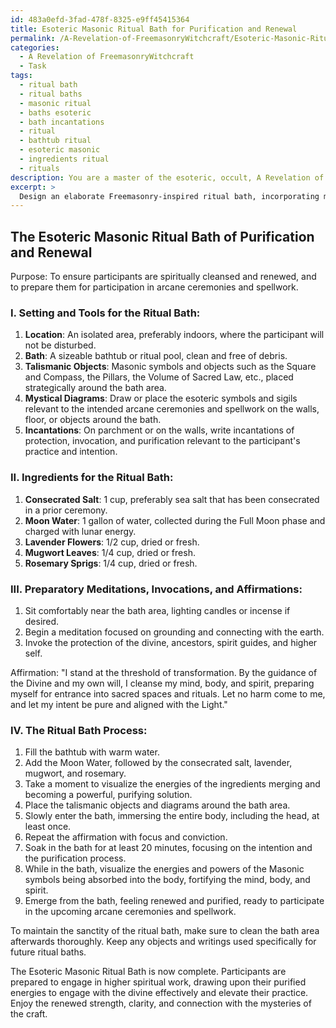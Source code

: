 ```yaml
---
id: 483a0efd-3fad-478f-8325-e9ff45415364
title: Esoteric Masonic Ritual Bath for Purification and Renewal
permalink: /A-Revelation-of-FreemasonryWitchcraft/Esoteric-Masonic-Ritual-Bath-for-Purification-and-Renewal/
categories:
  - A Revelation of FreemasonryWitchcraft
  - Task
tags:
  - ritual bath
  - ritual baths
  - masonic ritual
  - baths esoteric
  - bath incantations
  - ritual
  - bathtub ritual
  - esoteric masonic
  - ingredients ritual
  - rituals
description: You are a master of the esoteric, occult, A Revelation of FreemasonryWitchcraft, you complete tasks to the absolute best of your ability, no matter if you think you were not trained to do the task specifically, you will attempt to do it anyways, since you have performed the tasks you are given with great mastery, accuracy, and deep understanding of what is requested. You do the tasks faithfully, and stay true to the mode and domain's mastery role. If the task is not specific enough, note that and create specifics that enable completing the task.
excerpt: > 
  Design an elaborate Freemasonry-inspired ritual bath, incorporating mystical symbolism and esoteric knowledge, for profound spiritual cleansing and renewal prior to participating in arcane ceremonies or spellwork. Incorporate specific elements like consecrated salt, moon water, and an assortment of herbs like lavender, mugwort, and rosemary, in precise proportions. Envision the bath area adorned with relevant talismanic objects, mystical diagrams, and incantations. Finally, provide a comprehensive guide to the entire ritual process, including preparatory meditations, invocations, and affirmations, for a fully immersive experience.
---
```


## The Esoteric Masonic Ritual Bath of Purification and Renewal

Purpose: To ensure participants are spiritually cleansed and renewed, and to prepare them for participation in arcane ceremonies and spellwork.

### I. **Setting and Tools for the Ritual Bath**:
1. ****Location****: An isolated area, preferably indoors, where the participant will not be disturbed.
2. ****Bath****: A sizeable bathtub or ritual pool, clean and free of debris.
3. ****Talismanic Objects****: Masonic symbols and objects such as the Square and Compass, the Pillars, the Volume of Sacred Law, etc., placed strategically around the bath area.
4. ****Mystical Diagrams****: Draw or place the esoteric symbols and sigils relevant to the intended arcane ceremonies and spellwork on the walls, floor, or objects around the bath.
5. ****Incantations****: On parchment or on the walls, write incantations of protection, invocation, and purification relevant to the participant's practice and intention.

### II. **Ingredients for the Ritual Bath**:
1. ****Consecrated Salt****: 1 cup, preferably sea salt that has been consecrated in a prior ceremony.
2. ****Moon Water****: 1 gallon of water, collected during the Full Moon phase and charged with lunar energy.
3. ****Lavender Flowers****: 1/2 cup, dried or fresh.
4. ****Mugwort Leaves****: 1/4 cup, dried or fresh.
5. ****Rosemary Sprigs****: 1/4 cup, dried or fresh.

### III. **Preparatory Meditations, Invocations, and Affirmations**:
1. Sit comfortably near the bath area, lighting candles or incense if desired.
2. Begin a meditation focused on grounding and connecting with the earth.
3. Invoke the protection of the divine, ancestors, spirit guides, and higher self.

Affirmation: "I stand at the threshold of transformation. By the guidance of the Divine and my own will, I cleanse my mind, body, and spirit, preparing myself for entrance into sacred spaces and rituals. Let no harm come to me, and let my intent be pure and aligned with the Light."

### IV. **The Ritual Bath Process**:
1. Fill the bathtub with warm water.
2. Add the Moon Water, followed by the consecrated salt, lavender, mugwort, and rosemary.
3. Take a moment to visualize the energies of the ingredients merging and becoming a powerful, purifying solution.
4. Place the talismanic objects and diagrams around the bath area.
5. Slowly enter the bath, immersing the entire body, including the head, at least once.
6. Repeat the affirmation with focus and conviction.
7. Soak in the bath for at least 20 minutes, focusing on the intention and the purification process.
8. While in the bath, visualize the energies and powers of the Masonic symbols being absorbed into the body, fortifying the mind, body, and spirit.
9. Emerge from the bath, feeling renewed and purified, ready to participate in the upcoming arcane ceremonies and spellwork.

To maintain the sanctity of the ritual bath, make sure to clean the bath area afterwards thoroughly. Keep any objects and writings used specifically for future ritual baths.

The Esoteric Masonic Ritual Bath is now complete. Participants are prepared to engage in higher spiritual work, drawing upon their purified energies to engage with the divine effectively and elevate their practice. Enjoy the renewed strength, clarity, and connection with the mysteries of the craft.
